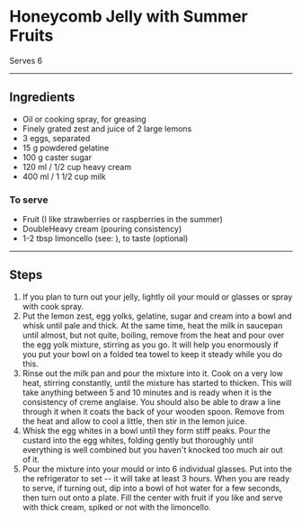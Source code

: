 # Honeycomb Jelly with Summer Fruits

Serves 6

---

## Ingredients

* Oil or cooking spray, for greasing
* Finely grated zest and juice of 2 large lemons
* 3 eggs, separated
* 15 g powdered gelatine
* 100 g caster sugar
* 120 ml / 1/2 cup heavy cream
* 400 ml / 1 1/2 cup milk

### To serve
* Fruit (I like strawberries or raspberries in the summer)
* DoubleHeavy cream (pouring consistency)
* 1-2 tbsp limoncello (see: ), to taste (optional)

---

## Steps

1.  If you plan to turn out your jelly, lightly oil your mould or glasses or spray with cook spray.
2.  Put the lemon zest, egg yolks, gelatine, sugar and cream into a bowl and whisk until pale and thick. At the same time, heat the milk in saucepan until almost, but not quite, boiling, remove from the heat and pour over the egg yolk mixture, stirring as you go. It will help you enormously if you put your bowl on a folded tea towel to keep it steady while you do this.
3.  Rinse out the milk pan and pour the mixture into it. Cook on a very low heat, stirring constantly, until the mixture has started to thicken. This will take anything between 5 and 10 minutes and is ready when it is the consistency of creme anglaise. You should also be able to draw a line through it when it coats the back of your wooden spoon. Remove from the heat and allow to cool a little, then stir in the lemon juice.
4.  Whisk the egg whites in a bowl until they form stiff peaks. Pour the custard into the egg whites, folding gently but thoroughly until everything is well combined but you haven't knocked too much air out of it.
5.  Pour the mixture into your mould or into 6 individual glasses. Put into the the refrigerator to set -- it will take at least 3 hours. When you are ready to serve, if turning out, dip into a bowl of hot water for a few seconds, then turn out onto a plate. Fill the center with fruit if you like and serve with thick cream, spiked or not with the limoncello.